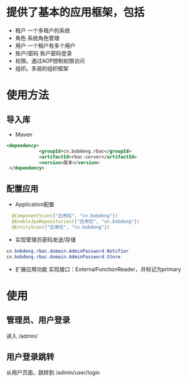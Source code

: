# 提供了基本的应用框架，包括
- 租户 一个多租户的系统
- 角色 系统角色管理
- 用户 一个租户有多个用户
- 账户/密码 账户密码登录
- 权限。通过AOP控制权限访问
- 组织。多层的组织框架

# 使用方法
## 导入库
- Maven
```xml
<dependency>
            <groupId>cn.bobdeng.rbac</groupId>
            <artifactId>rbac-server</artifactId>
            <version>版本</version>
 </dependency>
```
## 配置应用
- Application配置
```java
  @ComponentScan({"应用包", "cn.bobdeng"})
  @EnableJpaRepositories({"应用包", "cn.bobdeng"})
  @EntityScan({"应用包", "cn.bobdeng"})
```
- 实现管理员密码发送/存储
```java
cn.bobdeng.rbac.domain.AdminPassword.Notifier
cn.bobdeng.rbac.domain.AdminPassword.Store
```
- 扩展应用功能
实现接口：ExternalFunctionReader，并标记为primary
# 使用
## 管理员、用户登录
进入 /admin/
## 用户登录跳转
从用户页面，跳转到 /admin/user/login

